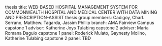 thesis title: WEB-BASED HOSPITAL MANAGEMENT SYSTEM FOR COMMONWEALTH HOSPITAL AND MEDICAL CENTER WITH DATA MINING AND PRESCRIPTION-ASSIST
thesis group members: Cadigoy, Charl. Serrano, Matthew. Tagarda, Jassim Phillip
branch: AMA Fairview Campus
capstone 1 adviser: Katherine Joys Tulabing
capstone 2 adviser: Maria Romana Daguio 
capstone 1 panel: Roderick Mulato, Gaynesty Molino, Katherine Tulabing
capstone 2 panel: TBD